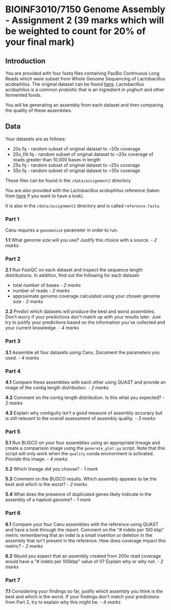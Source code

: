 # BIOINF3010/7150 Genome Assembly - Assignment 2 (39 marks which will be weighted to count for 20% of your final mark)

## Introduction

You are provided with four fastq files containing PacBio Continuous Long Reads which were subset from Whole Genome Sequencing of Lactobacillus acidophilus. 
The original dataset can be found [here](https://www.ncbi.nlm.nih.gov/sra/?term=SRR18189666).
Lactobacillus acidophilus is a common probiotic that is an ingredient in yoghurt and other fermented foods.

You will be generating an assembly from each dataset and then comparing the quality of these assemblies. 

## Data

Your datasets are as follows:

* 20x.fq - random subset of original dataset to ~20x coverage 
* 20x_filt.fq - random subset of original dataset to ~20x coverage of reads greater than 10,000 bases in length 
* 25x.fq - random subset of original dataset to ~25x coverage
* 35x.fq - random subset of original dataset to ~35x coverage

These files can be found in the `/data/assignment2` directory

You are also provided with the Lactobacillus acidophilus reference (taken from [here](https://www.ncbi.nlm.nih.gov/assembly/GCF_020883435.1) if you want to have a look). 

It is also in the `/data/assignment2` directory and is called `reference.fasta`. 

### Part 1

Canu requires a `genomeSize` parameter in order to run. 

**1.1** What genome size will you use? 
Justify this choice with a source. *- 2 marks*

### Part 2

**2.1** Run FastQC on each dataset and inspect the sequence length distributions. 
In addition, find out the following for each dataset:

* total number of bases *- 2 marks*
* number of reads *- 2 marks*
* approximate genome coverage calculated using your chosen genome size *- 2 marks*

**2.2** Predict which datasets will produce the best and worst assemblies. 
Don't worry if your predictions don't match up with your results later. 
Just try to justify your predictions based on the information you've collected and your current knowledge. *- 4 marks*

### Part 3

**3.1** Assemble all four datasets using Canu. Document the parameters you used. *- 4 marks*

### Part 4

**4.1** Compare these assemblies with each other using QUAST and provide an image of the contig length distribution. *- 2 marks*

**4.2** Comment on the contig length distribution. Is this what you expected? *- 2 marks*

**4.3** Explain why contiguity isn't a good measure of assembly accuracy but is still relevant to the overall assessment of assembly quality. *- 3 marks*

### Part 5

**5.1** Run BUSCO on your four assemblies using an appropriate lineage and create a comparison image using the `generate_plot.py` script. Note that this script will only work when the `quality` conda environment is activated.
Provide this image. *- 4 marks*

**5.2** Which lineage did you choose? *- 1 mark*

**5.3** Comment on the BUSCO results. Which assembly appears to be the best and which is the worst? *- 2 marks*

**5.4** What does the presence of duplicated genes likely indicate in the assembly of a haploid genome? *- 1 mark*

### Part 6

**6.1** Compare your four Canu assemblies with the reference using QUAST and have a look through the report. 
Comment on the "# indels per 100 kbp" metric remembering that an indel is a small insertion or deletion in the assembly that isn't present in the reference. 
How does coverage impact this metric? *- 2 marks*

**6.2** Would you expect that an assembly created from 200x read coverage would have a "# indels per 100kbp" value of 0? Explain why or why not. *- 2 marks*

### Part 7

**7.1** Considering your findings so far, justify which assembly you think is the best and which is the worst.
If your findings don't match your predictions from Part 2, try to explain why this might be. *- 4 marks*

